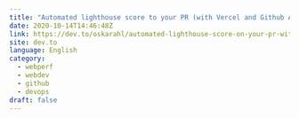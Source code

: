 ```yaml
---
title: "Automated lighthouse score to your PR (with Vercel and Github Actions)"
date: 2020-10-14T14:46:48Z
link: https://dev.to/oskarahl/automated-lighthouse-score-on-your-pr-with-vercel-and-github-actions-2ng2?utm_medium=RSS&utm_source=news.12bit.vn
site: dev.to
language: English
category:
  - webperf
  - webdev
  - github
  - devops
draft: false
---
```

